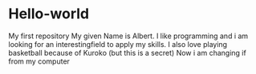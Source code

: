 # Hello-world
My first repository
My given Name is Albert. I like programming and i am looking for an interestingfield to apply my skills.
I also love playing basketball because of Kuroko (but this is a secret)
Now i am changing if from my computer
